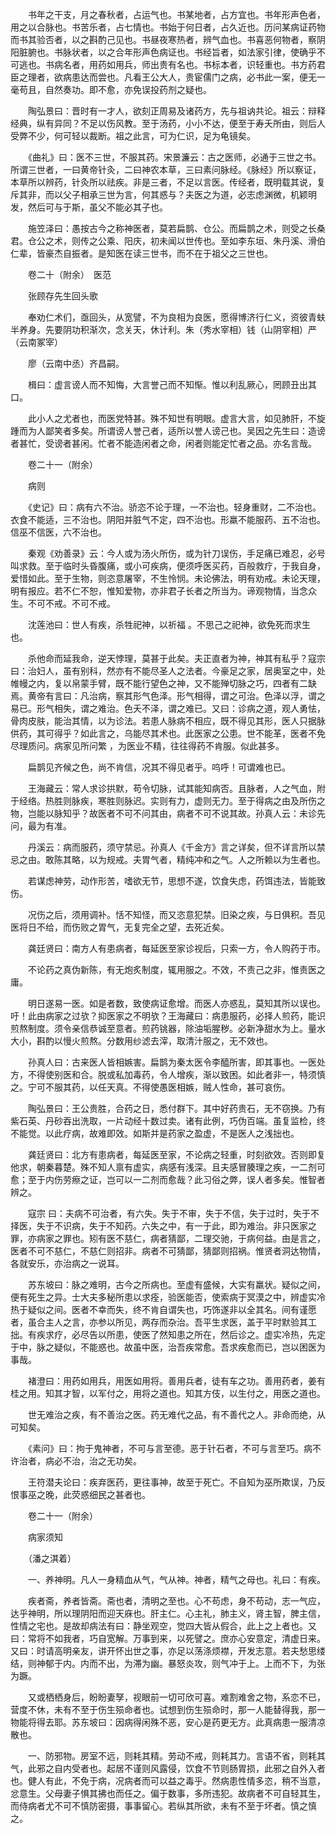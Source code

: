 <!-- { "loadSidebar": true } -->
　　书年之干支，月之春秋者，占运气也。书某地者，占方宜也。书年形声色者，用之以合脉也。书苦乐者，占七情也。书始于何日者，占久近也。历问某病证药物而书其验否者，以之斟酌己见也。书昼夜寒热者，辨气血也。书喜恶何物者，察阴阳脏腑也。书脉状者，以之合年形声色病证也。书经旨者，如法家引律，使确乎不可逃也。书病名者，用药如用兵，师出贵有名也。书标本者，识轻重也。书方药君臣之理者，欲病患达而尝也。凡看王公大人，贵宦儒门之病，必书此一案，便无一毫苟且，自然奏功。即不愈，亦免误投药剂之疑也。

　　陶弘景曰：晋时有一才人，欲刻正周易及诸药方，先与祖讷共论。祖云：辩释经典，纵有异同？不足以伤风教。至于汤药，小小不达，便至于寿夭所由，则后人受弊不少，何可轻以裁断。祖之此言，可为仁识，足为龟镜矣。

　　《曲礼》曰：医不三世，不服其药。宋景濂云：古之医师，必通于三世之书。所谓三世者，一曰黄帝针灸，二曰神农本草，三曰素问脉经。《脉经》所以察证，本草所以辨药，针灸所以祛疾。非是三者，不足以言医。传经者，既明载其说，复斥其非，而以父子相承三世为言，何其惑与？夫医之为道，必志虑渊微，机颖明发，然后可与于斯，虽父不能必其子也。

　　施笠泽曰：愚按古今之称神医者，莫若扁鹊、仓公。而扁鹊之术，则受之长桑君。仓公之术，则传之公乘、阳庆，初未闻以世传也。至如李东垣、朱丹溪、滑伯仁辈，皆豪杰自振者。是知医在读三世书，而不在于祖父之三世也。

　　卷二十（附余）　医范

　　张顾存先生回头歌

　　奉劝仁术们，亟回头，从宽譬，不为良相为良医，愿得博济行仁义，资彼青蚨半养身。先要阴功积渐次，念关天，休计利。朱（秀水宰相）钱（山阴宰相）严（云南冢宰）

　　廖（云南中丞）齐昌嗣。

　　楫曰：虚言谤人而不知悔，大言誉己而不知惭。惟以利乱厥心，罔顾丑出其口。

　　此小人之尤者也，而医党特甚。殊不知世有明眼。虚言大言，如见肺肝，不旋踵而为人鄙笑者多矣。所谓谤人誉己者，适所以誉人谤己也。吴因之先生曰：造谤者甚忙，受谤者甚闲。忙者不能造闲者之命，闲者则能定忙者之品。亦名言哉。

　　卷二十一（附余）

　　病则

　　《史记》曰：病有六不治。骄恣不论于理，一不治也。轻身重财，二不治也。衣食不能适，三不治也。阴阳并脏气不定，四不治也。形羸不能服药、五不治也。信巫不信医，六不治也。

　　秦观《劝善录》云：今人或为汤火所伤，或为针刀误伤，手足痛已难忍，必号叫求救。至于临时头昏腹痛，或小可疾病，便须呼医买药，百般救疗，于我自身，爱惜如此。至于生物，则恣意屠宰，不生怜悯。未论佛法，明有劝戒。未论天理，明有报应。若不仁不恕，惟知爱物，亦非君子长者之所当为。谛观物情，当念众生。不可不戒。不可不戒。

　　沈莲池曰：世人有疾，杀牲祀神，以祈福 。不思己之祀神，欲免死而求生也。

　　杀他命而延我命，逆天悖理，莫甚于此矣。夫正直者为神，神其有私乎？寇宗 曰：治妇人，虽有别科，然亦有不能尽圣人之法者。今豪足之家，居奥室之中，处帷幔之内，复以帛蒙手臂，既不能行望色之神，又不能殚切脉之巧，四者有二缺焉。黄帝有言曰：凡治病，察其形气色泽。形气相得，谓之可治。色泽以浮，谓之易已。形气相失，谓之难治。色夭不泽，谓之难已。又曰：诊病之道，观人勇怯，骨肉皮肤，能治其情，以为诊法。若患人脉病不相应，既不得见其形，医人只据脉供药，其可得乎？如此言之，乌能尽其术也。此医家之公患。世不能革，医者不免尽理质问。病家见所问繁 ，为医业不精，往往得药不肯服。似此甚多。

　　扁鹊见齐候之色，尚不肯信，况其不得见者乎。呜呼！可谓难也已。

　　王海藏云：常人求诊拱默，苟令切脉，试其能知病否。且脉者，人之气血，附于经络。热胜则脉疾，寒胜则脉迟。实则有力，虚则无力。至于得病之由及所伤之物，岂能以脉知乎？故医者不可不问其由，病者不可不说其故。孙真人云：未诊先问，最为有准。

　　丹溪云：病而服药，须守禁忌。孙真人《千金方》言之详矣，但不详言所以禁忌之由。敢陈其略，以为规戒。夫胃气者，精纯冲和之气。人之所赖以为生者也。

　　若谋虑神劳，动作形苦，嗜欲无节，思想不遂，饮食失虑，药饵违法，皆能致伤。

　　况伤之后，须用调补。恬不知怪，而又恣意犯禁。旧染之疾，与日俱积。吾见医将日不给，而伤败之胃气，无复完全之望，去死近矣。

　　龚廷贤曰：南方人有患病者，每延医至家诊视后，只索一方，令人购药于市。

　　不论药之真伪新陈，有无炮炙制度，辄用服之。不效，不责己之非，惟责医之庸。

　　明日遂易一医。如是者数，致使病证愈增。而医人亦惑乱，莫知其所以误也。吁！此由病家之过欤？抑医家之不明欤？王海藏曰：病患服药，必择人煎药，能识煎熬制度。须令亲信恭诚至意者。煎药铫器，除油垢腥秽。必新净甜水为上。量水大小，斟酌以慢火煎熬。分数用纱滤去滓，取清汁服之，无不效也。

　　孙真人曰：古来医人皆相嫉害。扁鹊为秦太医令李醯所害，即其事也。一医处方，不得使别医和合。脱或私加毒药，令人增疾，渐以致困。如此者非一，特须慎之。宁可不服其药，以任天真。不得使愚医相嫉，贼人性命，甚可哀伤。

　　陶弘景曰：王公贵胜，合药之日，悉付群下。其中好药贵石，无不窃换。乃有紫石英、丹砂吞出洗取，一片动经十数过卖。诸有此例，巧伪百端。虽复监检，终不能觉。以此疗病，故难即效。如斯并是药家之盈虚，不是医人之浅拙也。

　　龚廷贤曰：北方有患病者，每延医至家，不论病之轻重，时刻欲效。否则即复他求，朝秦暮楚。殊不知人禀有虚实，病感有浅深。且夫感冒腠理之疾，一二剂可愈；至于内伤劳瘵之证，岂可以一二剂而愈哉？此习俗之弊，误人者多矣。惟智者辨之。

　　寇宗 曰：夫病不可治者，有六失。失于不审，失于不信，失于过时，失于不择医，失于不识病，失于不知药。六失之中，有一于此，即为难治。非只医家之罪，亦病家之罪也。矧有医不慈仁，病者猜鄙，二理交驰，于病何益。由是言之，医者不可不慈仁，不慈仁则招非。病者不可猜鄙，猜鄙则招祸。惟贤者洞达物情，各就安乐，亦治病之一说耳。

　　苏东坡曰：脉之难明，古今之所病也。至虚有盛候，大实有羸状。疑似之间，便有死生之异。士大夫多秘所患以求痊，验医能否，使索病于冥漠之中，辨虚实冷热于疑似之间。医者不幸而失，终不肯自谓失也，巧饰遂非以全其名。间有谨愿者，虽合主人之言，亦参以所见，两存而杂治。吾平生求医，盖于平时默验其工拙。有疾求疗，必尽告以所患，使医了然知患之所在，然后诊之。虚实冷热，先定于中，脉之疑似，不能惑也。故虽中医，治吾疾常愈。吾求疾愈而已，岂以困医为事哉。

　　褚澄曰：用药如用兵，用医如用将。善用兵者，徒有车之功。善用药者，姜有桂之用。知其才智，以军付之，用将之道也。知其方伎，以生付之，用医之道也。

　　世无难治之疾，有不善治之医。药无难代之品，有不善代之人。非命而绝，从可知矣。

　　《素问》曰：拘于鬼神者，不可与言至德。恶于针石者，不可与言至巧。病不许治者，病必不治，治之无功矣。

　　王符潜夫论曰：疾弃医药，更往事神，故至于死亡。不自知为巫所欺误，乃反恨事巫之晚，此荧惑细民之甚者也。

　　卷二十一（附余）

　　病家须知

　　（潘之淇着）

　　一、养神明。凡人一身精血从气，气从神。神者，精气之母也。礼曰：有疾。

　　疾者斋，养者皆斋。斋也者，清明之至也。心不苟虑，身不苟动，志一气应，达乎神明，所以理阴阳而迎天庥也。肝主仁。心主礼，肺主义，肾主智，脾主信，性情之宅也。是故却病法有曰：静坐观空，觉四大皆从假合，此上之上者也。又曰：常将不如我者，巧自宽解。万事到来，以死譬之。庶亦心安意定，清虚日来。又曰：时请高明亲友，讲开怀出世之事，亦足以荡涤烦襟，开发志意。若夫愁思缕结，则神郁于内。内而不出，为滞为幽。暴怒炎攻，则气冲于上。上而不下，为张为蹶。

　　又或栖栖身后，盼盼妻孥，视眼前一切可欣可喜。难割难舍之物，系恋不已，营度不休，未有不至于伤生殒命者也。试想到伤生殒命时，那一人能替得我，那一物能将得去耶。苏东坡曰：因病得闲殊不恶，安心是药更无方。此真病患一服清凉散也。

　　一、防邪物。房室不远，则耗其精。劳动不戒，则耗其力。言语不省，则耗其气，此邪之自内受者也。起居不谨则风露侵，饮食不节则肠胃损，此邪之自外入者也。健人有此，不免于病，况病者而可以益之毒乎。然病患性情多恣，稍不当意，忿意生。父母妻子惧其拂也而任之。偏于数事，多所违犯。故病者不可自轻其生，而侍病者尤不可不慎防密摄，事事留心。若纵其所欲，未有不至于坏者。慎之慎之。

